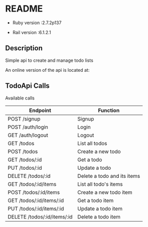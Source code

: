 # README

* Ruby version :2.7.2p137

* Rail version :6.1.2.1

## Description 

Simple api to create and manage todo lists

An online version of the api is located at: 
## TodoApi Calls

Available calls

| Endpoint | Function |
| ------------- | ------------- |
| POST /signup | Signup |
| POST /auth/login | Login |
| GET /auth/logout | Logout |
| GET /todos | List all todos |
| POST /todos | Create a new todo |
| GET /todos/:id | Get a todo |
| PUT /todos/:id | Update a todo |
| DELETE /todos/:id | Delete a todo and its items |
| GET /todos/:id/items | List all todo's items |
| POST /todos/:id/items | Create a new todo item |
| GET /todos/:id/items/:id | Get a todo item |
| PUT /todos/:id/items/:id | Update a todo item |
| DELETE /todos/:id/items/:id | Delete a todo item |
